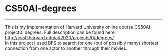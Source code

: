 # CS50AI-degrees
---
This is my implementation of Harvard University online course CS50AI project0: degrees. Full description can be found here: <http://cs50.harvard.edu/ai/2020/projects/0/degrees/>  
In this project I used BFS to search for one (out of possibly many) shortest connection from one actor to another through their movies. 
